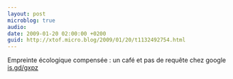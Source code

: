 ```yaml
---
layout: post
microblog: true
audio: 
date: 2009-01-20 02:00:00 +0200
guid: http://xtof.micro.blog/2009/01/20/t1132492754.html
---
```

Empreinte écologique compensée : un café et pas de requête chez google  [is.gd/gxpz](http://is.gd/gxpz)
